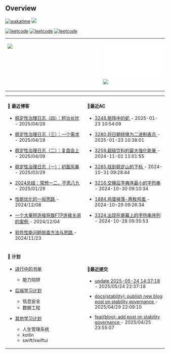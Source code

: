 
## Overview

[![wakatime](https://wakatime.com/badge/user/78591c59-95d5-4479-b2fc-988c35f31d59.svg)](https://wakatime.com/@78591c59-95d5-4479-b2fc-988c35f31d59) ![](https://gpvc.arturio.dev/0xcaffebabe)

[![leetcode](https://leetcode-badge.ismy.wang/ranking)](https://leetcode.cn/u/0xcaffebabe/) [![leetcode](https://leetcode-badge.ismy.wang/solved)](https://leetcode.cn/u/0xcaffebabe/) [![leetcode](https://leetcode-badge.ismy.wang/ac)](https://leetcode.cn/u/0xcaffebabe/)

<table border="0">
  <tr border="0">

  <td valign="top" width="60%">

  ![](https://github-readme-stats.vercel.app/api/wakatime?username=0xcaffebabe&layout=compact&langs_count=12&theme=dark&range=all_time)

  </td>

  <td valign="top" width="40%">

  ![](https://raw.githubusercontent.com/0xcaffebabe/github-stats/master/generated/overview.svg)
  ![](https://github-profile-summary-cards.vercel.app/api/cards/productive-time?username=0xcaffebabe&theme=github_dark&utcOffset=8)

  </td>
  </tr>

</table>

<table>

<tr>
<td valign="top" width="50%">

#### 📖 最近博客


* <a href="https://0xcaffebabe.github.io/%E7%A8%B3%E5%AE%9A%E6%80%A7/2025/04/29/%E7%A8%B3%E5%AE%9A%E6%80%A7%E6%B2%BB%E7%90%86%E6%97%A5%E5%BF%97-%E5%9B%9B-%E7%9F%AD%E6%B2%BB%E9%95%BF%E5%BF%A7.html" target="_blank"> 稳定性治理日志（四）：短治长忧 </a> - 2025/04/29 

    
* <a href="https://0xcaffebabe.github.io/%E7%A8%B3%E5%AE%9A%E6%80%A7/2025/04/19/%E7%A8%B3%E5%AE%9A%E6%80%A7%E6%B2%BB%E7%90%86%E6%97%A5%E5%BF%97-%E4%B8%89-%E4%B8%80%E4%B8%AA%E9%9C%80%E6%B1%82.html" target="_blank"> 稳定性治理日志（三）：一个需求 </a> - 2025/04/19 

    
* <a href="https://0xcaffebabe.github.io/%E7%A8%B3%E5%AE%9A%E6%80%A7/2025/04/09/%E7%A8%B3%E5%AE%9A%E6%80%A7%E6%B2%BB%E7%90%86%E6%97%A5%E5%BF%97-%E4%BA%8C-%E5%A4%8D%E7%9B%98%E4%BC%9A%E4%B8%8A.html" target="_blank"> 稳定性治理日志（二）：复盘会上 </a> - 2025/04/09 

    
* <a href="https://0xcaffebabe.github.io/%E7%A8%B3%E5%AE%9A%E6%80%A7/2025/03/29/%E7%A8%B3%E5%AE%9A%E6%80%A7%E6%B2%BB%E7%90%86%E6%97%A5%E5%BF%97-%E4%B8%80-%E5%88%9D%E9%9D%A2%E9%A3%8E%E6%9A%B4.html" target="_blank"> 稳定性治理日志（一）：初面风暴 </a> - 2025/03/29 

    
* <a href="https://0xcaffebabe.github.io/%E4%BA%BA%E7%94%9F/2025/01/29/2024%E6%80%BB%E7%BB%93-%E5%B8%B8%E6%83%B3%E4%B8%80%E4%BA%8C-%E4%B8%8D%E6%80%9D%E5%85%AB%E4%B9%9D.html" target="_blank"> 2024总结：常想一二，不思八九 </a> - 2025/01/29 

    
* <a href="https://0xcaffebabe.github.io/%E6%80%A7%E8%83%BD%E4%BC%98%E5%8C%96/2024/12/08/%E6%80%A7%E8%83%BD%E4%BC%98%E5%8C%96%E7%9A%84%E4%B8%80%E8%88%AC%E6%80%9D%E8%B7%AF.html" target="_blank"> 性能优化的一般思路 </a> - 2024/12/08 

    
* <a href="https://0xcaffebabe.github.io/%E7%BD%91%E7%BB%9C/2024/12/04/%E4%B8%80%E4%B8%AA%E5%A4%A7%E9%87%8F%E7%9F%AD%E8%BF%9E%E6%8E%A5%E5%AF%BC%E8%87%B4FTP%E8%BF%9E%E6%8E%A5%E5%85%B3%E9%97%AD%E7%9A%84%E6%A1%88%E4%BE%8B.html" target="_blank"> 一个大量短连接导致FTP连接关闭的案例 </a> - 2024/12/04 

    
* <a href="https://0xcaffebabe.github.io/%E6%80%A7%E8%83%BD%E4%BC%98%E5%8C%96/2024/11/23/%E8%BD%AF%E4%BB%B6%E6%80%A7%E8%83%BD%E9%97%AE%E9%A2%98%E6%8E%92%E6%9F%A5%E6%96%B9%E6%B3%95%E4%B8%8E%E6%80%9D%E8%B7%AF.html" target="_blank"> 软件性能问题排查方法与思路 </a> - 2024/11/23 

        

</td>

<td valign="top" width="50%">

#### 🔋最近AC


  * <a href="https://leetcode.cn/submissions/detail/594905275" target="_blank"> 3248.矩阵中的蛇 </a> - 2025-01-23 10:54:09 

    
  * <a href="https://leetcode.cn/submissions/detail/594901512" target="_blank"> 3280.将日期转换为二进制表示 </a> - 2025-01-23 10:38:01 

    
  * <a href="https://leetcode.cn/submissions/detail/577335251" target="_blank"> 3259.超级饮料的最大强化能量 </a> - 2024-11-01 11:01:55 

    
  * <a href="https://leetcode.cn/submissions/detail/577057848" target="_blank"> 3285.找到稳定山的下标 </a> - 2024-10-31 09:28:44 

    
  * <a href="https://leetcode.cn/submissions/detail/576762176" target="_blank"> 3216.交换后字典序最小的字符串 </a> - 2024-10-30 09:10:34 

    
  * <a href="https://leetcode.cn/submissions/detail/576495497" target="_blank"> 1884.鸡蛋掉落-两枚鸡蛋 </a> - 2024-10-29 09:26:34 

    
  * <a href="https://leetcode.cn/submissions/detail/576222133" target="_blank"> 3324.出现在屏幕上的字符串序列 </a> - 2024-10-28 09:35:53 

    

</td>

</tr>

<tr>

<td valign="top" width="50%">

#### 📝 计划

- [进行中的书单](https://github.com/users/0xcaffebabe/projects/9)
  - 能力陷阱


- [后端学习计划](https://github.com/users/0xcaffebabe/projects/10)
  - 信息安全
  - 数据工程


- [其他学习计划](https://github.com/users/0xcaffebabe/projects/11)
  - 人生管理系统
  - kotlin
  - swift/swiftui


<td>

#### 🌴最近提交


  * <a href="https://github.com/0xcaffebabe/photo/commit/2baf98965f2232a03bf85b63dc1bafc12e33e7ae" target="_blank"> update 2025-05-24 14:37:18 </a> - 2025/05/24 22:37:18 

    
  * <a href="https://github.com/0xcaffebabe/0xcaffebabe.github.io/commit/a51e1f2fdddae03f570de2956f0849afe2b0cfef" target="_blank"> docs(stability): publish new blog post on stability governance </a> - 2025/04/29 22:09:10 

    
  * <a href="https://github.com/0xcaffebabe/0xcaffebabe.github.io/commit/c869a0f2a50c070dce8a7e1311c602235b54844e" target="_blank"> feat(blog): add post on stability governance </a> - 2025/04/25 23:55:07 

    

</td>

</tr>

</table>

